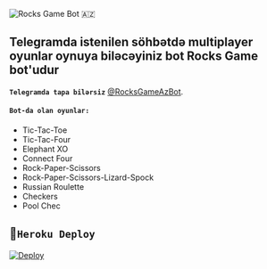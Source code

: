 
![Rocks Game Bot 🇦🇿](https://telegra.ph/file/5c242999b4efa27c107d5.jpg)

   **Telegramda istenilen söhbətdə multiplayer oyunlar oynuya biləcəyiniz bot Rocks Game bot'udur**
-------
 **```Telegramda tapa bilərsiz```** [@RocksGameAzBot](https://telegram.me/RocksGameAzBot).

#### ```Bot-da olan oyunlar:```

- Tic-Tac-Toe
- Tic-Tac-Four 
- Elephant XO 
- Connect Four
- Rock-Paper-Scissors
- Rock-Paper-Scissors-Lizard-Spock
- Russian Roulette
- Checkers
- Pool Chec

## 🌹```Heroku Deploy```

[![Deploy](https://www.herokucdn.com/deploy/button.svg)](https://heroku.com/deploy?template=https://github.com/AzeMusic/RocksGameBot)

